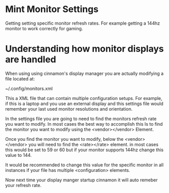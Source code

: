 # Mint Monitor Settings
Getting setting specific monitor refresh rates. For example getting a 144hz monitor to work correctly for gaming.

# Understanding how monitor displays are handled
When using using cinnamon's display manager you are actually modifying a file located at:

~/.config/monitors.xml

This a XML file that can contain multiple configuration setups. 
For example, if this is a laptop and you use an external display and this settings file would remember your last used monitor resolutions and orientation. 

In the settings file you are going to need to find the monitors refresh rate you want to modify. In most cases the best way to accomplish this Is to find the monitor you want to modify using the  \<vendor>\</vendor> Element.

Once you find the monitor you want to modify, below the \<vendor>\</vendor> you will need to find the \<rate>\</rate> element.
in most cases this would be set to 59 or 60 but if your monitor supports 144hz change this value to 144.

It would be recommended to change this value for the specific monitor in all instances if your file has multiple \<configuration> elements.

Now next time your display manger startup cinnamon it will auto remeber your refresh rate. 
